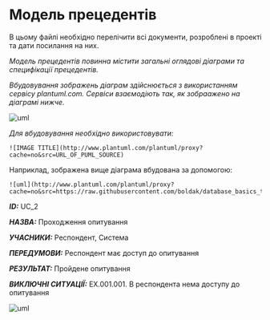 # Модель прецедентів

В цьому файлі необхідно перелічити всі документи, розроблені в проекті та дати посилання на них.

*Модель прецедентів повинна містити загальні оглядові діаграми та специфікації прецедентів.*

*Вбудовування зображень діаграм здійснюється з використанням сервісу plantuml.com. Сервіси взаємодіють так, як зобраажено на діаграмі нижче.*

![uml](http://www.plantuml.com/plantuml/proxy?cache=no&src=https://raw.githubusercontent.com/boldak/database_basics_template/master/src/uml/example.puml)

*Для вбудовування необхідно використовувати:*
```
![IMAGE TITLE](http://www.plantuml.com/plantuml/proxy?cache=no&src=URL_OF_PUML_SOURCE)
```
Наприклад, зображена вище діаграма вбудована за допомогою:
```
![uml](http://www.plantuml.com/plantuml/proxy?cache=no&src=https://raw.githubusercontent.com/boldak/database_basics_template/master/src/uml/example.puml)
```
***ІD:*** UC_2

***НАЗВА:*** Проходження опитування

***УЧАСНИКИ:*** Респондент, Система

***ПЕРЕДУМОВИ:*** Респондент має доступ до опитування

***РЕЗУЛЬТАТ:*** Пройдене опитування

***ВИКЛЮЧНІ СИТУАЦІЇ:***
EX.001.001. В респондента нема доступу до опитування

![uml](http://www.plantuml.com/plantuml/png/ZL6rGGL148sn7av2FCIz1oBSNIFS8bmJl8BlRYsywOYtW-nTnkhe6-lTt1hVsDfUNgghDjlXsiK7KdA42iee8OaKIdAygpfTwc7PTWVlj3_aFQD74bavbWi76KGTWq6aB0g8eaISwmO79T99UQ9SfTGM7HHD6DuaqWfMHh73nbXPtPfsDkPdvxOSVsPcdClgEYUw7RpG8KsyBE8eXtL3mwCjBQrDl5O-lJAbcE4gJDXm3MLKb3n1_BU0ZjycVL9p9CT8eOZeRX396GYgJ2TYfYPvGW9HUN0G9vdK_YebJu5IBVNVQQokqTtiNfQrlVm5)
